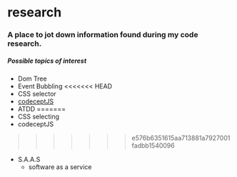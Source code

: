 # research
### A place to jot down information found during my code research. 

##### Possible topics of interest 
  - Dom Tree
  - Event Bubbling 
<<<<<<< HEAD
  - CSS selector
  - [codeceptJS](https://github.com/AnnahGerletti/research/blob/master/codecept.md)
  - ATDD
=======
  - CSS selecting 
  - codeceptJS
>>>>>>> e576b6351615aa713881a7927001fadbb1540096
  - S.A.A.S
    - software as a service 
